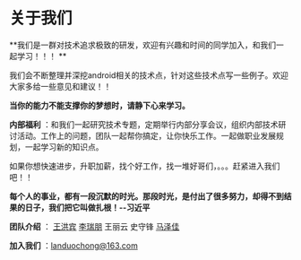# 关于我们

**我们是一群对技术追求极致的研发，欢迎有兴趣和时间的同学加入，和我们一起学习！！！ **

我们会不断整理并深挖android相关的技术点，针对这些技术点写一些例子。欢迎大家多给一些意见和建议！！

**当你的能力不能支撑你的梦想时，请静下心来学习。**



**内部福利** ：和我们一起研究技术专题，定期举行内部分享会议，组织内部技术研讨活动。工作上的问题，团队一起帮你搞定，让你快乐工作。一起做职业发展规划，一起学习新的知识点。

如果你想快速进步，升职加薪，找个好工作，找一堆好哥们，。。。赶紧进入我们吧！！

**每个人的事业，都有一段沉默的时光。那段时光，是付出了很多努力，却得不到结果的日子，我们把它叫做扎根！--习近平**



**团队介绍** ： [王洪宾](王洪宾.md)  [李瑞朋](李瑞朋.md)  王丽云  史守锋  [马泽佳](马泽佳.md)

**加入我们** ：landuochong@163.com

